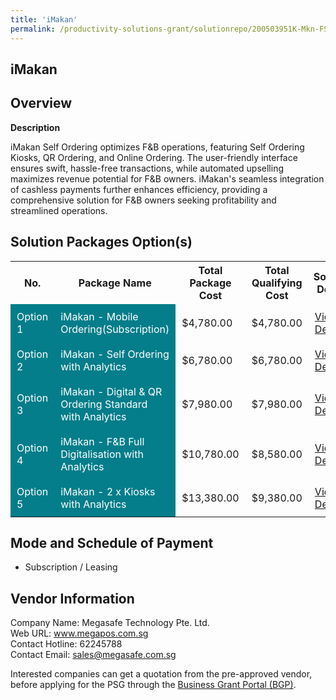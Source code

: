 ```yaml
---
title: 'iMakan'
permalink: /productivity-solutions-grant/solutionrepo/200503951K-Mkn-FS
---
```


## iMakan

## Overview

**Description**

iMakan Self Ordering optimizes F&B operations, featuring Self Ordering Kiosks, QR Ordering, and Online Ordering. The user-friendly interface ensures swift, hassle-free transactions, while automated upselling maximizes revenue potential for F&B owners. iMakan's seamless integration of cashless payments further enhances efficiency, providing a comprehensive solution for F&B owners seeking profitability and streamlined operations.

## Solution Packages Option(s)

<table>
<tr>
<th><b>No.</b></th>
<th><b>Package Name</b></th>
<th><b>Total Package Cost</b></th>
<th><b>Total Qualifying Cost</b></th>
<th><b>Solution Details</b></th>
</tr>
<tr>
<td style='padding: 10px; background-color: #037E8A; color: #FFFFFF;'>Option 1</td>
<td style='padding: 10px; background-color: #037E8A; color: #FFFFFF;'>iMakan - Mobile Ordering(Subscription)</td>
<td style='padding: 10px;'>$4,780.00</td>
<td style='padding: 10px;'>$4,780.00</td>
<td style='padding: 10px;'><a href='/psg/200503951K_20240031_05092024_Desensitised_Annex3_Part1.pdf' target='_blank'>View Details</a></td>
</tr>
<tr>
<td style='padding: 10px; background-color: #037E8A; color: #FFFFFF;'>Option 2</td>
<td style='padding: 10px; background-color: #037E8A; color: #FFFFFF;'>iMakan - Self Ordering with Analytics</td>
<td style='padding: 10px;'>$6,780.00</td>
<td style='padding: 10px;'>$6,780.00</td>
<td style='padding: 10px;'><a href='/psg/200503951K_20240031_05092024_Desensitised_Annex3_Part2.pdf' target='_blank'>View Details</a></td>
</tr>
<tr>
<td style='padding: 10px; background-color: #037E8A; color: #FFFFFF;'>Option 3</td>
<td style='padding: 10px; background-color: #037E8A; color: #FFFFFF;'>iMakan - Digital & QR Ordering Standard with Analytics</td>
<td style='padding: 10px;'>$7,980.00</td>
<td style='padding: 10px;'>$7,980.00</td>
<td style='padding: 10px;'><a href='/psg/200503951K_20240031_05092024_Desensitised_Annex3_Part3.pdf' target='_blank'>View Details</a></td>
</tr>
<tr>
<td style='padding: 10px; background-color: #037E8A; color: #FFFFFF;'>Option 4</td>
<td style='padding: 10px; background-color: #037E8A; color: #FFFFFF;'>iMakan - F&B Full Digitalisation with Analytics</td>
<td style='padding: 10px;'>$10,780.00</td>
<td style='padding: 10px;'>$8,580.00</td>
<td style='padding: 10px;'><a href='/psg/200503951K_20240031_05092024_Desensitised_Annex3_Part4.pdf' target='_blank'>View Details</a></td>
</tr>
<tr>
<td style='padding: 10px; background-color: #037E8A; color: #FFFFFF;'>Option 5</td>
<td style='padding: 10px; background-color: #037E8A; color: #FFFFFF;'>iMakan - 2 x Kiosks with Analytics</td>
<td style='padding: 10px;'>$13,380.00</td>
<td style='padding: 10px;'>$9,380.00</td>
<td style='padding: 10px;'><a href='/psg/200503951K_20240031_05092024_Desensitised_Annex3_Part5.pdf' target='_blank'>View Details</a></td>
</tr>
</table>

## Mode and Schedule of Payment

 - Subscription / Leasing

## Vendor Information

 Company Name: Megasafe Technology Pte. Ltd.<br>Web URL: www.megapos.com.sg <br>Contact Hotline: 62245788 <br>Contact Email: sales@megasafe.com.sg <br>

Interested companies can get a quotation from the pre-approved vendor, before applying for the PSG through the <a href='https://www.businessgrants.gov.sg/' target='_blank' rel='noopener'>Business Grant Portal (BGP)</a>.

<script src="/jquery/resize-tables.js"></script>
